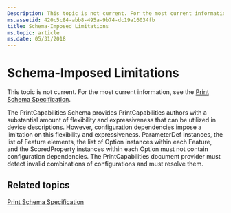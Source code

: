 ```yaml
---
Description: This topic is not current. For the most current information, see the Print Schema Specification.
ms.assetid: 420c5c84-abb8-495a-9b74-dc19a16034fb
title: Schema-Imposed Limitations
ms.topic: article
ms.date: 05/31/2018
---
```


# Schema-Imposed Limitations

This topic is not current. For the most current information, see the [Print Schema Specification](https://go.microsoft.com/?linkid=7141496).

The PrintCapabilities Schema provides PrintCapabilities authors with a substantial amount of flexibility and expressiveness that can be utilized in device descriptions. However, configuration dependencies impose a limitation on this flexibility and expressiveness. ParameterDef instances, the list of Feature elements, the list of Option instances within each Feature, and the ScoredProperty instances within each Option must not contain configuration dependencies. The PrintCapabilities document provider must detect invalid combinations of configurations and must resolve them.

## Related topics

<dl> <dt>

[Print Schema Specification](https://go.microsoft.com/?linkid=7141496)
</dt> </dl>

 

 



